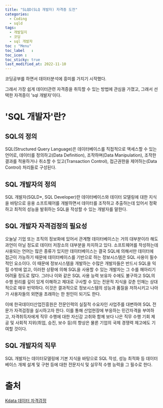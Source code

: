 ```yaml
---
title: "SLQD(SLQ 개발자) 자격증 도전"
categories:
  - Coding
  - sqld
tags:
  - 개발일지
  - 코딩
  - sql 개발자
toc	: "Menu"
toc_label	:
toc_icon :
toc_sticky: true
last_modified_at: 2022-11-10
---
```


코딩공부를 하면서 데이터분석에 흥미를 가지기 시작했다.

그래서 가장 쉽게 데이터관련 자격증을 취득할 수 있는 방법에 관심을 가졌고, 그래서 선택한 자격증이 'sql 개발자'이다.


# 'SQL 개발자'란?
## SQL의 정의
SQL(Structured Query Language)은 데이터베이스를 직접적으로 액세스할 수 있는 언어로, 데이터를 정의하고(Data Definition), 조작하며(Data Manipulation), 조작한 결과를 적용하거나 취소할 수 있고(Transaction Control), 접근권한을 제어하는(Data Control) 처리들로 구성된다.

## SQL 개발자의 정의
SQL 개발자(SQLD*, SQL Developer)란 데이터베이스와 데이터 모델링에 대한 지식을 바탕으로 응용 소프트웨어를 개발하면서 데이터를 조작하고 추출하는데 있어서 정확하고 최적의 성능을 발휘하는 SQL을 작성할 수 있는 개발자를 말한다.

## SQL 개발자 자격검정의 필요성
오늘날 기업 또는 조직의 정보화에 있어서 관계형 데이터베이스는 거의 대부분이라 해도 과언이 아닐 정도로 데이터 저장소의 대부분을 차지하고 있다. 소프트웨어를 작성하는데 사용되는 언어는 많은 종류가 있지만 데이터베이스는 결국 SQL에 의해서만 데이터에 접근이 가능하기 때문에 데이터베이스를 기반으로 하는 정보시스템은 SQL 사용이 필수적인 요소이다. 이 때문에 정보시스템을 개발하는 수많은 개발자들은 반드시 SQL을 익힐 수밖에 없고, 이러한 상황에 의해 SQL을 사용할 수 있는 개발자는 그 수를 헤아리기 어려울 정도로 많다. 그러나 이와 같은 SQL 사용 능력 보유자 수에도 불구하고 SQL의 수행 원리를 깊이 있게 이해하고 제대로 구사할 수 있는 전문적 지식을 갖춘 인재는 상대적으로 매우 빈약하다. 이것은 결과적으로 정보시스템의 성능과 품질을 저하시키고 나아가 사용자들의 외면을 초래하는 한 원인이 되기도 한다.

이에 한국데이터산업진흥원은 전문인력의 실질적 수요자인 사업주를 대변하여 SQL 전문가 자격검정을 실시하고자 한다. 이를 통해 산업현장에 부응하는 민간자격을 부여하고, 자격취득자에게 직무 수행에 대한 자신감 고취와 함께 보다 나은 직무 수행 기회 제공 및 사회적 지위(취업, 승진, 보수 등)의 향상은 물론 기업의 국제 경쟁력 제고에도 기여할 것이다.

## SQL 개발자의 직무
SQL 개발자는 데이터모델링에 기본 지식을 바탕으로 SQL 작성, 성능 최적화 등 데이터베이스 개체 설계 및 구현 등에 대한 전문지식 및 실무적 수행 능력을 그 필수로 한다.

# 출처
[Kdata 데이터 자격검정](https://www.dataq.or.kr/)